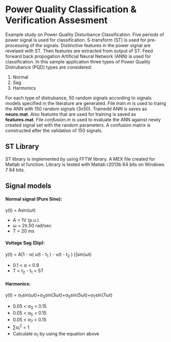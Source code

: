 # Power Quality Classification & Verification Assesment
Example study on Power Quality Disturbance Classification. Five periods of power signal is used for classification. S-transform (ST) is used for pre-processing of the signals. Distinctive features in the power signal are revelaed with ST. Then features are extracted from output of ST. Feed forward back propogation Artificial Neural Network (ANN) is used for classification. In this sample application three types of Power Quality Distrubance (PQD) types are considered:

1. Normal
2. Sag
3. Harmonics

For each type of distrubance, 50 random signals according to signals models specified in the literature are generated. File *train.m* is used to traing the ANN with 150 random signals (3x50). Trainedd ANN is saves as **neuro.mat**. Also features that are used for training is saved as **features.mat**. File *confusion.m* is used to evaluate the ANN against newly created signal set with the random parameters. A confusion matrix is constructed after the validation of 150 signals.

## ST Library
ST library is implemented by using FFTW library. A MEX file created for Matlab _st_ function. Library is tested with Matlab r2013b 64 bits on Windows 7 64 bits.

## Signal models

#### Normal signal (Pure Sine):
y(t) = Asin⁡(ωt)

* A = 1V (p.u.)
* ω = 2π.50 rad/sec
* T = 20 ms

#### Voltage Sag (Dip):
y(t) = A[1 - α( u(t - t<sub>1</sub> ) - u(t - t<sub>2</sub> ) )]sin(ωt)

* 0.1 < α < 0.9
* T < t<sub>2</sub> - t<sub>1</sub> < 5T

#### Harmonics:

y(t) = α<sub>1</sub>sin(ωt)+α<sub>3</sub>sin(3ωt)+α<sub>5</sub>sin(5ωt)+α<sub>7</sub>sin(7ωt) 

* 0.05 < α<sub>3</sub> < 0.15
* 0.05 < α<sub>5</sub> < 0.15
* 0.05 < α<sub>7</sub> < 0.15
* ∑α<sub>i</sub><sup>2</sup> = 1
* Calculate α<sub>1</sub> by using the equation above 


